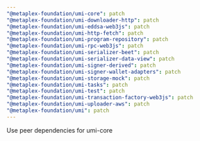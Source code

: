 ```yaml
---
"@metaplex-foundation/umi-core": patch
"@metaplex-foundation/umi-downloader-http": patch
"@metaplex-foundation/umi-eddsa-web3js": patch
"@metaplex-foundation/umi-http-fetch": patch
"@metaplex-foundation/umi-program-repository": patch
"@metaplex-foundation/umi-rpc-web3js": patch
"@metaplex-foundation/umi-serializer-beet": patch
"@metaplex-foundation/umi-serializer-data-view": patch
"@metaplex-foundation/umi-signer-derived": patch
"@metaplex-foundation/umi-signer-wallet-adapters": patch
"@metaplex-foundation/umi-storage-mock": patch
"@metaplex-foundation/umi-tasks": patch
"@metaplex-foundation/umi-test": patch
"@metaplex-foundation/umi-transaction-factory-web3js": patch
"@metaplex-foundation/umi-uploader-aws": patch
"@metaplex-foundation/umi": patch
---
```


Use peer dependencies for umi-core
